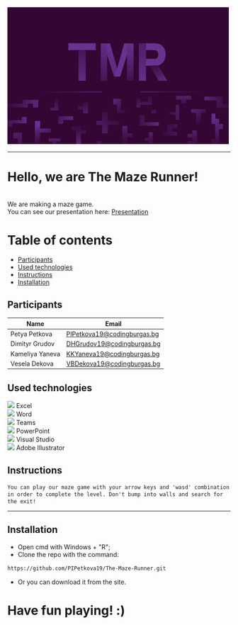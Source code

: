 <img src= "Logo/logo.jpg" width="500">

---

# Hello, we are The Maze Runner!
<br>
We are making a maze game. <br>
You can see our presentation here:
<a href="Presentation and Documentation/Presentation.pptx" >Presentation</a>

# Table of contents
 
+ [Participants](#participants)
+ [Used technologies](#used-technologies)
+ [Instructions](#instructions)
+ [Installation](#installation)
 

## Participants <a name = "participants"></a>

Name | Email
-------|------------
Petya Petkova | PIPetkova19@codingburgas.bg
Dimityr Grudov | DHGrudov19@codingburgas.bg
Kameliya Yaneva | KKYaneva19@codingburgas.bg
Vesela Dekova | VBDekova19@codingburgas.bg


 

##  Used technologies <a name = "used-technologies"></a>

 

<img src = "https://upload.wikimedia.org/wikipedia/commons/thumb/3/34/Microsoft_Office_Excel_%282019%E2%80%93present%29.svg/2203px-Microsoft_Office_Excel_%282019%E2%80%93present%29.svg.png" width= "23"> Excel <br>
<img src = "https://logodownload.org/wp-content/uploads/2018/10/word-logo-1-1.png" width= "25"> Word <br>
<img src = "https://heliocentrix.co.uk/wp-content/uploads/2020/04/microsoft-teams-logo-png_480-480.png" width = "25"> Teams <br>
<img src = "https://upload.wikimedia.org/wikipedia/commons/3/3b/Microsoft_PowerPoint_Logo.png" width ="25"> PowerPoint <br> 
<img src = "https://upload.wikimedia.org/wikipedia/commons/thumb/5/59/Visual_Studio_Icon_2019.svg/1200px-Visual_Studio_Icon_2019.svg.png"  width = "20"> Visual Studio  <br>
<img src = "https://upload.wikimedia.org/wikipedia/commons/thumb/f/fb/Adobe_Illustrator_CC_icon.svg/1051px-Adobe_Illustrator_CC_icon.svg.png" width = "25"> Adobe Illustrator  

##  Instructions <a name = "instructions"></a>

 
```
You can play our maze game with your arrow keys and 'wasd' combination in order to complete the level. Don't bump into walls and search for the exit!
```
- - -

 

##  Installation
<a name = "installation"></a>


 

 - Open cmd with Windows + "R"; <br>
 - Clone the repo with the command: <br>
```bash
https://github.com/PIPetkova19/The-Maze-Runner.git
```
 
- Or you can download it from the site.

# Have fun playing! :)